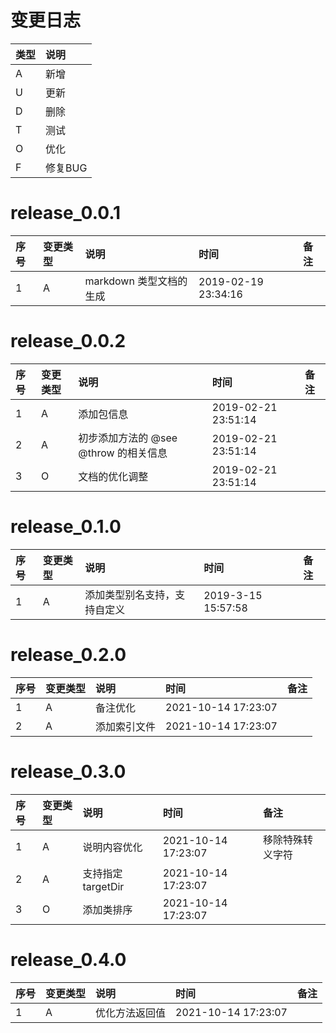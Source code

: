 # 变更日志

| 类型 | 说明 |
|:----|:----|
| A | 新增 |
| U | 更新 |
| D | 删除 |
| T | 测试 |
| O | 优化 |
| F | 修复BUG |

# release_0.0.1

| 序号 | 变更类型 | 说明 | 时间 | 备注 |
|:---|:---|:---|:---|:--|
| 1 | A | markdown 类型文档的生成 | 2019-02-19 23:34:16  | |


# release_0.0.2

| 序号 | 变更类型 | 说明 | 时间 | 备注 |
|:---|:---|:---|:---|:--|
| 1 | A | 添加包信息 | 2019-02-21 23:51:14  | |
| 2 | A | 初步添加方法的 @see @throw 的相关信息 | 2019-02-21 23:51:14  | |
| 3 | O | 文档的优化调整 | 2019-02-21 23:51:14  | |

# release_0.1.0

| 序号 | 变更类型 | 说明 | 时间 | 备注 |
|:---|:---|:---|:---|:--|
| 1 | A | 添加类型别名支持，支持自定义 | 2019-3-15 15:57:58  | |

# release_0.2.0

| 序号 | 变更类型 | 说明 | 时间 | 备注 |
|:---|:---|:---|:---|:--|
| 1 | A | 备注优化 | 2021-10-14 17:23:07  | |
| 2 | A | 添加索引文件 | 2021-10-14 17:23:07  | |

# release_0.3.0

| 序号 | 变更类型 | 说明 | 时间 | 备注 |
|:---|:---|:---|:---|:--|
| 1 | A | 说明内容优化 | 2021-10-14 17:23:07  | 移除特殊转义字符 |
| 2 | A | 支持指定 targetDir | 2021-10-14 17:23:07  | |
| 3 | O | 添加类排序 | 2021-10-14 17:23:07  | |

# release_0.4.0

| 序号 | 变更类型 | 说明 | 时间 | 备注 |
|:---|:---|:---|:---|:--|
| 1 | A | 优化方法返回值 | 2021-10-14 17:23:07  | |


